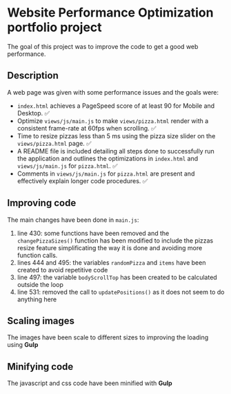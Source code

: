 # Website Performance Optimization portfolio project

The goal of this project was to improve the code to get a good web performance.

## Description
A web page was given with some performance issues and the goals were:
- `index.html` achieves a PageSpeed score of at least 90 for Mobile and Desktop. :white_check_mark:
- Optimize `views/js/main.js` to make `views/pizza.html` render with a consistent frame-rate at 60fps when scrolling. :white_check_mark:
- Time to resize pizzas less than 5 ms using the pizza size slider on the `views/pizza.html` page. :white_check_mark:
- A README file is included detailing all steps done to successfully run the application and outlines the optimizations in `index.html` and `views/js/main.js` for `pizza.html`. :white_check_mark:
- Comments in `views/js/main.js` for `pizza.html` are present and effectively explain longer code procedures. :white_check_mark:

## Improving code
The main changes have been done in `main.js`:
  1. line 430: some functions have been removed and the `changePizzaSizes()` function has been modified to include the pizzas resize feature simplificating the way it is done and avoiding more function calls.
  2. lines 444 and 495: the variables `randomPizza` and `items` have been created to avoid repetitive code
  3. line 497: the variable `bodyScrollTop` has been created to be calculated outside the loop
  4. line 531: removed the call to `updatePositions()` as it does not seem to do anything here

## Scaling images
The images have been scale to different sizes to improving the loading using **Gulp**

## Minifying code
The javascript and css code have been minified with **Gulp**